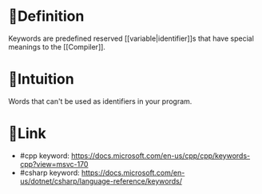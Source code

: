 # 📝Definition
Keywords are predefined reserved [[variable|identifier]]s that have special meanings to the [[Compiler]].

# 🧠Intuition
Words that can't be used as identifiers in your program.

# 🔗Link
- #cpp  keyword: https://docs.microsoft.com/en-us/cpp/cpp/keywords-cpp?view=msvc-170
- #csharp  keyword: https://docs.microsoft.com/en-us/dotnet/csharp/language-reference/keywords/

